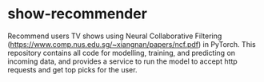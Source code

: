 # show-recommender
Recommend users TV shows using Neural Collaborative Filtering (https://www.comp.nus.edu.sg/~xiangnan/papers/ncf.pdf) in PyTorch. This repository contains all code for modelling, training, and predicting on incoming data, and provides a service to run the model to accept http requests and get top picks for the user.

